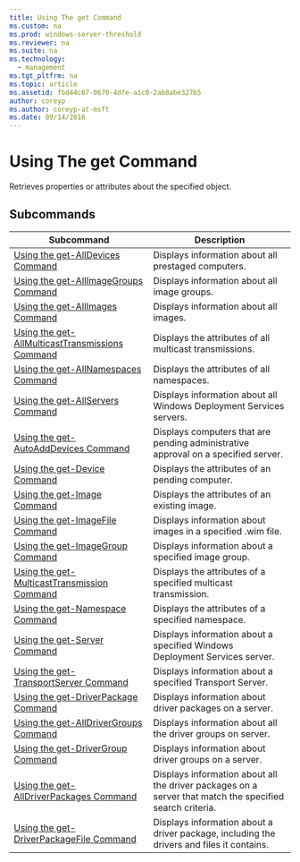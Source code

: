 ```yaml
---
title: Using The get Command
ms.custom: na
ms.prod: windows-server-threshold
ms.reviewer: na
ms.suite: na
ms.technology: 
  - management
ms.tgt_pltfrm: na
ms.topic: article
ms.assetid: fbd44c67-0670-4dfe-a1c0-2ab8abe327b5
author: coreyp
ms.author: coreyp-at-msft
ms.date: 09/14/2016
---
```

# Using The get Command
Retrieves properties or attributes about the specified object.
## Subcommands
|Subcommand|Description|
|--------------|---------------|
|[Using the get-AllDevices Command](Using-the-get-AllDevices-Command.md)|Displays information about all prestaged computers.|
|[Using the get-AllImageGroups Command](Using-the-get-AllImageGroups-Command.md)|Displays information about all image groups.|
|[Using the get-AllImages Command](Using-the-get-AllImages-Command.md)|Displays information about all images.|
|[Using the get-AllMulticastTransmissions Command](Using-the-get-AllMulticastTransmissions-Command.md)|Displays the attributes of all multicast transmissions.|
|[Using the get-AllNamespaces Command](Using-the-get-AllNamespaces-Command.md)|Displays the attributes of all namespaces.|
|[Using the get-AllServers Command](Using-the-get-AllServers-Command.md)|Displays information about all Windows Deployment Services servers.|
|[Using the get-AutoAddDevices Command](Using-the-get-AutoAddDevices-Command.md)|Displays computers that are pending administrative approval on a specified server.|
|[Using the get-Device Command](Using-the-get-Device-Command.md)|Displays the attributes of an pending computer.|
|[Using the get-Image Command](Using-the-get-Image-Command.md)|Displays the attributes of an existing image.|
|[Using the get-ImageFile Command](Using-the-get-ImageFile-Command.md)|Displays information about images in a specified .wim file.|
|[Using the get-ImageGroup Command](Using-the-get-ImageGroup-Command.md)|Displays information about a specified image group.|
|[Using the get-MulticastTransmission Command](Using-the-get-MulticastTransmission-Command.md)|Displays the attributes of a specified multicast transmission.|
|[Using the get-Namespace Command](Using-the-get-Namespace-Command.md)|Displays the attributes of a specified namespace.|
|[Using the get-Server Command](Using-the-get-Server-Command.md)|Displays information about a specified Windows Deployment Services server.|
|[Using the get-TransportServer Command](Using-the-get-TransportServer-Command.md)|Displays information about a specified Transport Server.|
|[Using the get-DriverPackage Command](Using-the-get-DriverPackage-Command.md)|Displays information about driver packages on a server.|
|[Using the get-AllDriverGroups Command](Using-the-get-AllDriverGroups-Command.md)|Displays information about all the driver groups on server.|
|[Using the get-DriverGroup Command](Using-the-get-DriverGroup-Command.md)|Displays information about driver groups on a server.|
|[Using the get-AllDriverPackages Command](Using-the-get-AllDriverPackages-Command.md)|Displays information about all the driver packages on a server that match the specified search criteria.|
|[Using the get-DriverPackageFile Command](Using-the-get-DriverPackageFile-Command.md)|Displays information about a driver package, including the drivers and files it contains.|
